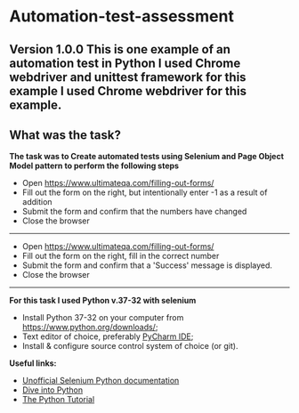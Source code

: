 # Automation-test-assessment
**Version 1.0.0**
This is one example of an automation test in Python
I used Chrome webdriver and **unittest** framework for this example
I used Chrome webdriver for this example.
---
## What was the task?
**The task was to Create automated tests using Selenium and Page Object Model pattern to perform the following steps**

* Open https://www.ultimateqa.com/filling-out-forms/
* Fill out the form on the right, but intentionally enter -1 as a result of addition
* Submit the form and confirm that the numbers have changed
* Close the browser
---
* Open https://www.ultimateqa.com/filling-out-forms/
* Fill out the form on the right, fill in the correct number
* Submit the form and confirm that a 'Success' message is displayed. 
* Close the browser

---
**For this task I used Python v.37-32 with selenium**
* Install Python 37-32 on your computer from https://www.python.org/downloads/;
* Text editor of choice, preferably [PyCharm IDE](https://www.jetbrains.com/pycharm/);
* Install & configure source control system of choice (or git).

**Useful links:** 
* [Unofficial Selenium Python documentation](http://selenium-python.readthedocs.io/)
* [Dive into Python](http://www.diveintopython.net/)
* [The Python Tutorial](https://docs.python.org/3/tutorial/index.html)
